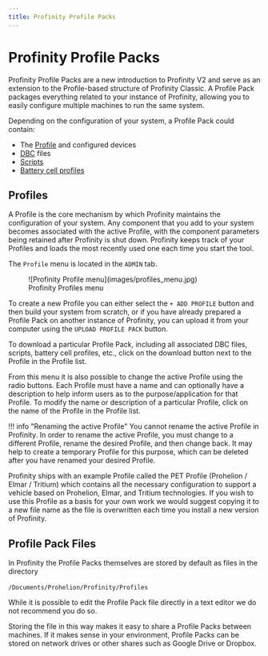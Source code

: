 ```yaml
---
title: Profinity Profile Packs
---
```


# Profinity Profile Packs

Profinity Profile Packs are a new introduction to Profinity V2 and serve as an extension to the Profile-based structure of Profinity Classic. A Profile Pack packages everything related to your instance of Profinity, allowing you to easily configure multiple machines to run the same system.

Depending on the configuration of your system, a Profile Pack could contain:

- The [Profile](#profiles) and configured devices
- [DBC](CAN_Utilities.md#can-bus-dbc) files
- [Scripts]()
- [Battery cell profiles]()

## Profiles

A Profile is the core mechanism by which Profinity maintains the configuration of your system. Any component that you add to your system becomes associated with the active Profile, with the component parameters being retained after Profinity is shut down. Profinity keeps track of your Profiles and loads the most recently used one each time you start the tool.<!-- Profiles typically consist of one or more CAN-Ethernet Bridges, which are used to connect to the CAN network as well as any devices that you might be managing. -->

The `Profile` menu is located in the `ADMIN` tab.

<figure markdown>
![Profinity Profile menu](images/profiles_menu.jpg)
<figcaption>Profinity Profiles menu</figcaption>
</figure>

To create a new Profile you can either select the `+ ADD PROFILE` button and then build your system from scratch, or if you have already prepared a Profile Pack on another instance of Profinity, you can upload it from your computer using the `UPLOAD PROFILE PACK` button. 

To download a particular Profile Pack, including all associated DBC files, scripts, battery cell profiles, etc., click on the download button next to the Profile in the Profile list.

From this menu it is also possible to change the active Profile using the radio buttons. Each Profile must have a name and can optionally have a description to help inform users as to the purpose/application for that Profile. To modify the name or description of a particular Profile, click on the name of the Profile in the Profile list.

!!! info "Renaming the active Profile"
    You cannot rename the active Profile in Profinity. In order to rename the active Profile, you must change to a different Profile, rename the desired Profile, and then change back. It may help to create a temporary Profile for this purpose, which can be deleted after you have renamed your desired Profile.

Profinity ships with an example Profile called the PET Profile (Prohelion / Elmar / Tritium) which contains all the necessary configuration to support a vehicle based on Prohelion, Elmar, and Tritium technologies.  If you wish to use this Profile as a basis for your own work we would suggest copying it to a new file name as the file is overwritten each time you install a new version of Profinity. <!-- Check this -->

## Profile Pack Files

In Profinity the Profile Packs themselves are stored by default as files in the directory

`/Documents/Prohelion/Profinity/Profiles` <!-- Should this be /Documents?-->

While it is possible to edit the Profile Pack file directly in a text editor we do not recommend you do so. 

Storing the file in this way makes it easy to share a Profile Packs between machines. If it makes sense in your environment, Profile Packs can be stored on network drives or other shares such as Google Drive or Dropbox. <!--, you can also share a read only version of your Profile via [Prohelion Cloud Connect](Prohelion_Cloud_Connect.md)-->

<!-- ## Component Properties

Each item in the profile has a set of properties that define the configuration of the item.  These properties can be accessed by selecting the item or right mouse clicking on the item and selecting properties.  The properties then appear at the bottom of the profile panel, changing a property will set it in the profile.

Properties can also be set when the item is first created in the [New Items](Adding_New_Items.md) window.  

However, not all devices are configured directly via Properties, some devices that have more complex configuration setups like the [Prohelion Loggers](CAN_Utilities.md#log--replay-can-bus-messages) are configured via wizards that set the underlying properties correctly for you.  

<figure markdown>
![Profile Properties](images/profile_properties.png)
<figcaption>Profile Properties</figcaption>
</figure>

The properties shown will depend on the device. Some devices have a range of values that are allowed for a property and if an invalid property is entered then an error will be shown. Information on the property is shown at the very bottom of the property panel.-->